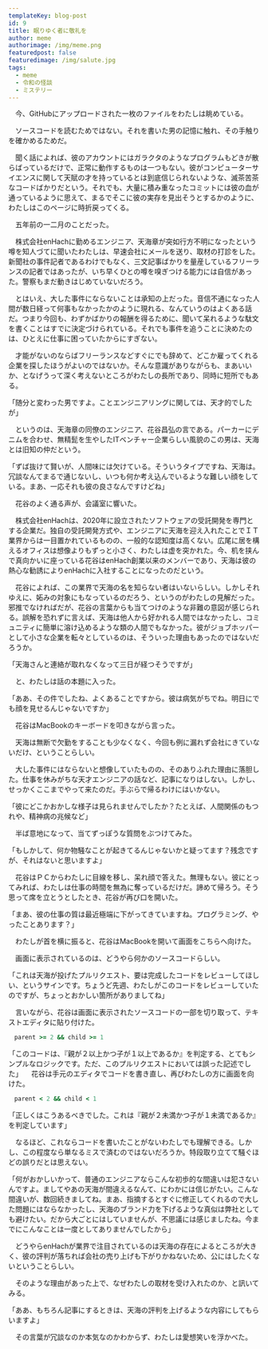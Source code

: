```yaml
---
templateKey: blog-post
id: 9
title: 眠りゆく者に敬礼を
author: meme
authorimage: /img/meme.png
featuredpost: false
featuredimage: /img/salute.jpg
tags:
  - meme
  - 令和の怪談
  - ミステリー
---
```

　今、GitHubにアップロードされた一枚のファイルをわたしは眺めている。

　ソースコードを読むためではない。それを書いた男の記憶に触れ、その手触りを確かめるためだ。

　聞く話によれば、彼のアカウントにはガラクタのようなプログラムもどきが散らばっているだけで、正常に動作するものは一つもない。彼がコンピューターサイエンスに関して天賦の才を持っているとは到底信じられないような、滅茶苦茶なコードばかりだという。それでも、大量に積み重なったコミットには彼の血が通っているように思えて、まるでそこに彼の実存を見出そうとするかのように、わたしはこのページに時折戻ってくる。

　五年前の一二月のことだった。

　株式会社enHachに勤めるエンジニア、天海章が突如行方不明になったという噂を知人づてに聞いたわたしは、早速会社にメールを送り、取材の打診をした。新聞社の事件記者であるわけでもなく、三文記事ばかりを量産しているフリーランスの記者ではあったが、いち早くひとの噂を嗅ぎつける能力には自信があった。警察もまだ動きはじめていないだろう。

　とはいえ、大した事件にならないことは承知の上だった。音信不通になった人間が数日経って何事もなかったかのように現れる、なんていうのはよくある話だ。つまり今回も、わずかばかりの報酬を得るために、聞いて呆れるような駄文を書くことはすでに決定づけられている。それでも事件を追うことに決めたのは、ひとえに仕事に困っていたからにすぎない。

　才能がないのならばフリーランスなどすぐにでも辞めて、どこか雇ってくれる企業を探したほうがよいのではないか。そんな意識がありながらも、まあいいか、となげうって深く考えないところがわたしの長所であり、同時に短所でもある。

「随分と変わった男ですよ。ことエンジニアリングに関しては、天才的でしたが」

　というのは、天海章の同僚のエンジニア、花谷昌弘の言である。パーカーにデニムを合わせ、無精髭を生やしたITベンチャー企業らしい風貌のこの男は、天海とは旧知の仲だという。

「ずば抜けて賢いが、人間味には欠けている。そういうタイプですね、天海は。冗談なんてまるで通じないし、いつも何か考え込んでいるような難しい顔をしている。まあ、一応それも彼の良さなんですけどね」

　花谷のよく通る声が、会議室に響いた。

　株式会社enHachは、2020年に設立されたソフトウェアの受託開発を専門とする企業だ。独自の受託開発方式や、エンジニアに天海を迎え入れたことでＩＴ業界からは一目置かれているものの、一般的な認知度は高くない。広尾に居を構えるオフィスは想像よりもずっと小さく、わたしは虚を突かれた。今、机を挟んで真向かいに座っている花谷はenHach創業以来のメンバーであり、天海は彼の熱心な勧誘によりenHachに入社することになったのだという。

　花谷によれば、この業界で天海の名を知らない者はいないらしい。しかしそれゆえに、妬みの対象にもなっているのだろう、というのがわたしの見解だった。邪推でなければだが、花谷の言葉からも当てつけのような非難の意図が感じられる。誤解を恐れずに言えば、天海は他人から好かれる人間ではなかったし、コミュニティに簡単に溶け込めるような類の人間でもなかった。彼がジョブホッパーとして小さな企業を転々としているのは、そういった理由もあったのではないだろうか。

「天海さんと連絡が取れなくなって三日が経つそうですが」

　と、わたしは話の本題に入った。

「ああ、その件でしたね、よくあることですから。彼は病気がちでね。明日にでも顔を見せるんじゃないですか」

　花谷はMacBookのキーボードを叩きながら言った。

　天海は無断で欠勤をすることも少なくなく、今回も例に漏れず会社にきていないだけ、ということらしい。

　大した事件にはならないと想像していたものの、そのありふれた理由に落胆した。仕事を休みがちな天才エンジニアの話など、記事になりはしない。しかし、せっかくここまでやって来たのだ。手ぶらで帰るわけにはいかない。

「彼にどこかおかしな様子は見られませんでしたか？たとえば、人間関係のもつれや、精神病の兆候など」

　半ば意地になって、当てずっぽうな質問をぶつけてみた。

「もしかして、何か物騒なことが起きてるんじゃないかと疑ってます？残念ですが、それはないと思いますよ」

　花谷はＰＣからわたしに目線を移し、呆れ顔で答えた。無理もない。彼にとってみれば、わたしは仕事の時間を無為に奪っているだけだ。諦めて帰ろう。そう思って席を立とうとしたとき、花谷が再び口を開いた。

「まあ、彼の仕事の質は最近極端に下がってきていますね。プログラミング、やったことあります？」

　わたしが首を横に振ると、花谷はMacBookを開いて画面をこちらへ向けた。

　画面に表示されているのは、どうやら何かのソースコードらしい。

「これは天海が投げたプルリクエスト、要は完成したコードをレビューしてほしい、というサインです。ちょうど先週、わたしがこのコードをレビューしていたのですが、ちょっとおかしい箇所がありましてね」

　言いながら、花谷は画面に表示されたソースコードの一部を切り取って、テキストエディタに貼り付けた。

  ```ruby
　parent >= 2 && child >= 1
  ```

「このコードは、『親が２以上かつ子が１以上であるか』を判定する、とてもシンプルなロジックです。ただ、このプルリクエストにおいては誤った記述でした」
　花谷は手元のエディタでコードを書き直し、再びわたしの方に画面を向けた。

  ```ruby
　parent < 2 && child < 1
  ```

「正しくはこうあるべきでした。これは『親が２未満かつ子が１未満であるか』を判定しています」

　なるほど、これならコードを書いたことがないわたしでも理解できる。しかし、この程度なら単なるミスで済むのではないだろうか。特段取り立てて騒ぐほどの誤りだとは思えない。

「何がおかしいかって、普通のエンジニアならこんな初歩的な間違いは犯さないんですよ。ましてやあの天海が間違えるなんて、にわかには信じがたい。こんな間違いが、数回続きましてね。まあ、指摘するとすぐに修正してくれるので大した問題にはならなかったし、天海のブランド力を下げるような真似は弊社としても避けたい。だから大ごとにはしていませんが、不思議には感じましたね。今までにこんなことは一度としてありませんでしたから」

　どうやらenHachが業界で注目されているのは天海の存在によるところが大きく、彼の評判が落ちれば会社の売り上げも下がりかねないため、公にはしたくないということらしい。

　そのような理由があった上で、なぜわたしの取材を受け入れたのか、と訊いてみる。

「ああ、もちろん記事にするときは、天海の評判を上げるような内容にしてもらいますよ」

　その言葉が冗談なのか本気なのかわからず、わたしは愛想笑いを浮かべた。
